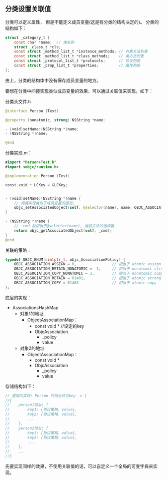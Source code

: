 ## 分类设置关联值
分类可以定义属性， 但是不能定义成员变量(这是有分类的结构决定的)。
分类的结构如下：
```c
struct _category_t {
	const char *name;  // 类名称
	struct _class_t *cls;
	const struct _method_list_t *instance_methods; // 对象方法列表
	const struct _method_list_t *class_methods;    // 类方法列表
	const struct _protocol_list_t *protocols;      // 协议列表
	const struct _prop_list_t *properties;         // 属性列表
};
```
由上，分类的结构体中没有保存成员变量的地方。

要想在分类中间接实现类似成员变量的效果，可以通过关联值来实现。如下：

分类头文件.h
```swift
@interface Person (Test)

@property (nonatomic, strong) NSString *name;

- (void)setName:(NSString *)name;
- (NSString *)name;

@end
```

分类实现.m：
```swift
#import "Person+Test.h"
#import <objc/runtime.h>

@implementation Person (Test)

const void * LCKey = &LCKey;


- (void)setName:(NSString *)name {
    // 间接实现类似于成员变量的感觉。
    objc_setAssociatedObject(self, @selector(name), name, OBJC_ASSOCIATION_COPY_NONATOMIC); 
}

- (NSString *)name {
    // _cmd 就相当于@selector(name), 当前方法的选择器
    return objc_getAssociatedObject(self, _cmd);   
}
@end

```

关联的策略：
```c
typedef OBJC_ENUM(uintptr_t, objc_AssociationPolicy) {
    OBJC_ASSOCIATION_ASSIGN = 0,                // 相当于 atomic assign
    OBJC_ASSOCIATION_RETAIN_NONATOMIC =  1,     // 相当于 nonatomic strong                                     
    OBJC_ASSOCIATION_COPY_NONATOMIC = 3,        // 相当于 nonatomic copy                          
    OBJC_ASSOCIATION_RETAIN = 01401,            // 相当于 atomic strong         
    OBJC_ASSOCIATION_COPY = 01403               // 相当于 atomic copy              
};
```

底层的实现：

- AssociationsHashMap             
    - 对象1的地址                  
        - ObjectAssociationMap：
            - const void *   //设定的key
            - ObjcAssociation 
                - _policy
                - value 
    - 对象2的地址
        - ObjectAssociationMap：
            - const void *
            - ObjcAssociation
                - _policy
                - value

存储结构如下：
```swift
// 底层的实现: Person 的地址作为key -> {
//{
//    person1地址: {
//        key1: {协议策略，value},
//        key2: {协议策略，value},
//        ....
//    },
//    person2地址: {
//        key1: {协议策略，value},
//        key2: {协议策略，value},
//        ....
//    },
//    ...
//}
```

先要实现同样的效果，不使用关联值的话，可以自定义一个全局的可变字典来实现。